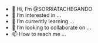 - 👋 Hi, I’m @SORRIATACHEGANDO
- 👀 I’m interested in ...
- 🌱 I’m currently learning ...
- 💞️ I’m looking to collaborate on ...
- 📫 How to reach me ...

<!---
SORRIATACHEGANDO/SORRIATACHEGANDO is a ✨ special ✨ repository because its `README.md` (this file) appears on your GitHub profile.
You can click the Preview link to take a look at your changes.
--->
